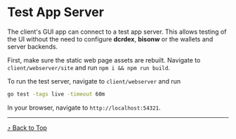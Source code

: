 <a id="top"/>

# Test App Server

The client's GUI app can connect to a test app server. This allows testing of
the UI without the need to configure **dcrdex**, **bisonw** or the wallets
and server backends.

First, make sure the static web page assets are rebuilt.
Navigate to `client/webserver/site` and run `npm i && npm run build`.

To run the test server, navigate to `client/webserver` and run

```sh
go test -tags live -timeout 60m
```

In your browser, navigate to `http://localhost:54321`.

---

[⤴ Back to Top](#top)
